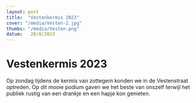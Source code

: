 ```yaml
---
layout: post
title:  "Vestenkermis 2023"
cover: "/media/Vesten-2.jpg"
thumbs: "/media/Vesten.png"
datum:   20/8/2023
---
```


# Vestenkermis 2023

Op zondag tijdens de kermis van zottegem konden we in de Vestenstraat optreden. Op dit mooie podium gaven we het beste van onszelf terwijl het publiek rustig van een drankje en een hapje kon genieten.

